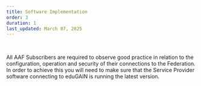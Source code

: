 ```yaml
---
title: Software Implementation
order: 3
duration: 1
last_updated: March 07, 2025
---
```


<br>

All AAF Subscribers are required to observe good practice in relation to the configuration, operation and security of their connections to the Federation. In order to achieve this you will need to make sure that the Service Provider software connecting to eduGAIN is running the latest version.